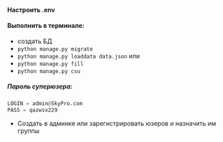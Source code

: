 #### Настроить .env
#### Выполнить в терминале:
- создать БД
- `python manage.py migrate`
- `python manage.py loaddata data.json`
или
- `python manage.py fill`
- `python manage.py csu`
##### Пароль суперюзера:
```Python
LOGIN = admin@SkyPro.com
PASS = qazwsx229
```
- Создать в админке или зарегистрировать юзеров и назначить им группы